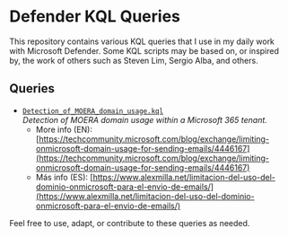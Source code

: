 # Defender KQL Queries

This repository contains various KQL queries that I use in my daily work with Microsoft Defender. Some KQL scripts may be based on, or inspired by, the work of others such as Steven Lim, Sergio Alba, and others.

## Queries

- [`Detection_of_MOERA_domain_usage.kql`](https://github.com/alex-milla/KQL_for_Defender/blob/main/Detection_of_MOERA_domain_usage.kql)  
  *Detection of MOERA domain usage within a Microsoft 365 tenant.*  
  - More info (EN): [https://techcommunity.microsoft.com/blog/exchange/limiting-onmicrosoft-domain-usage-for-sending-emails/4446167](https://techcommunity.microsoft.com/blog/exchange/limiting-onmicrosoft-domain-usage-for-sending-emails/4446167)  
  - Más info (ES): [https://www.alexmilla.net/limitacion-del-uso-del-dominio-onmicrosoft-para-el-envio-de-emails/](https://www.alexmilla.net/limitacion-del-uso-del-dominio-onmicrosoft-para-el-envio-de-emails/)

Feel free to use, adapt, or contribute to these queries as needed.
